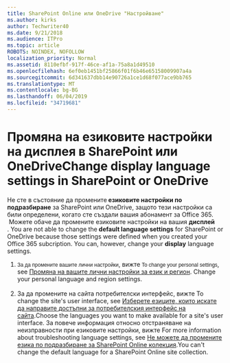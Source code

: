 ```yaml
---
title: SharePoint Online или OneDrive "Настройване"
ms.author: kirks
author: Techwriter40
ms.date: 9/21/2018
ms.audience: ITPro
ms.topic: article
ROBOTS: NOINDEX, NOFOLLOW
localization_priority: Normal
ms.assetid: 8110efbf-917f-46ce-af1a-75a8a1d49510
ms.openlocfilehash: 6ef0eb1451bf25866f01f6b46e65158009907a4a
ms.sourcegitcommit: 6d341637dbb14e90726a1ce1d68f077ace9bb765
ms.translationtype: MT
ms.contentlocale: bg-BG
ms.lasthandoff: 06/04/2019
ms.locfileid: "34719681"
---
```

# <a name="change-display-language-settings-in-sharepoint-or-onedrive"></a><span data-ttu-id="dc251-102">Промяна на езиковите настройки на дисплея в SharePoint или OneDrive</span><span class="sxs-lookup"><span data-stu-id="dc251-102">Change display language settings in SharePoint or OneDrive</span></span> 

<p><span data-ttu-id="dc251-103">Не сте в състояние да промените<strong> езиковите настройки по подразбиране</strong> за SharePoint или OneDrive, защото тези настройки са били определени, когато сте създали вашия абонамент за Office 365. &nbsp;Можете обаче да промените езиковите настройки на вашия <strong>дисплей</strong> .&nbsp;</span><span class="sxs-lookup"><span data-stu-id="dc251-103">You are not able to change the<strong> default language settings</strong> for SharePoint or OneDrive because those settings were defined when you created your Office 365 subcription.&nbsp;You can, however, change your <strong>display</strong> language settings.&nbsp;</span></span></p> <ol> <li><span data-ttu-id="dc251-104"><span style="display: inline !important; float: none; cursor: text; font-family: Verdana,Arial,Helvetica,sans-serif; font-size: 12px; font-style: normal; font-variant: normal; font-weight: 400; letter-spacing: normal; orphans: 2; text-align: left; text-decoration: none; text-indent: 0px; text-transform: none; -webkit-text-stroke-width: 0px; white-space: normal; word-spacing: 0px;">За да промените вашите лични настройки</span>, вижте <a title="променят вашите лични настройки за език и регион</span><span class="sxs-lookup"><span data-stu-id="dc251-104"><span style="display: inline !important; float: none; cursor: text; font-family: Verdana,Arial,Helvetica,sans-serif; font-size: 12px; font-style: normal; font-variant: normal; font-weight: 400; letter-spacing: normal; orphans: 2; text-align: left; text-decoration: none; text-indent: 0px; text-transform: none; -webkit-text-stroke-width: 0px; white-space: normal; word-spacing: 0px;">To change your personal settings</span>, see <a title="Change your personal language and region settings</span></span>" href="https://support.office.com/en-us/article/Change-your-personal-language-and-region-settings-caa1fccc-bcdb-42f3-9e5b-45957647ffd7"><span data-ttu-id="dc251-105">Промяна на вашите лични настройки за език и регион</a>.&nbsp;</span><span class="sxs-lookup"><span data-stu-id="dc251-105">Change your personal language and region settings</a>.&nbsp;</span></span><br /><br /></li> <li><span data-ttu-id="dc251-106">За да промените на сайта потребителски интерфейс, вижте <a title="изберете езиците, които искате да направите достъпни за потребителския интерфейс на сайта</span><span class="sxs-lookup"><span data-stu-id="dc251-106">To change the site's user interface, see <a title="Choose the languages you want to make available for a site's user interface</span></span>" href="https://support.office.com/en-us/article/choose-the-languages-you-want-to-make-available-for-a-site-s-user-interface-16d3a83c-05ab-4b50-8fbb-ff576a3351e8"><span data-ttu-id="dc251-107">Изберете езиците, които искате да направите достъпни за потребителския интерфейс на сайта</a>.</span><span class="sxs-lookup"><span data-stu-id="dc251-107">Choose the languages you want to make available for a site's user interface</a>.</span></span> <span data-ttu-id="dc251-108">За повече информация относно отстраняване на неизправности при езиковите настройки, вижте <a title="не можете да промените езика по подразбиране за SharePoint Online колекция</span><span class="sxs-lookup"><span data-stu-id="dc251-108">For more information about troubleshooting language settings, see <a title="You can't change the default language for a SharePoint Online site collection</span></span>" href="https://support.office.com/en-us/article/you-can-t-change-the-default-language-for-a-sharepoint-online-site-collection-40dda07e-6b41-49e9-9828-8805dcb92964"><span data-ttu-id="dc251-109">Не можете да промените езика по подразбиране за SharePoint Online колекция</a>.</span><span class="sxs-lookup"><span data-stu-id="dc251-109">You can't change the default language for a SharePoint Online site collection</a>.</span></span></li> </ol> <p>&nbsp;</p>

